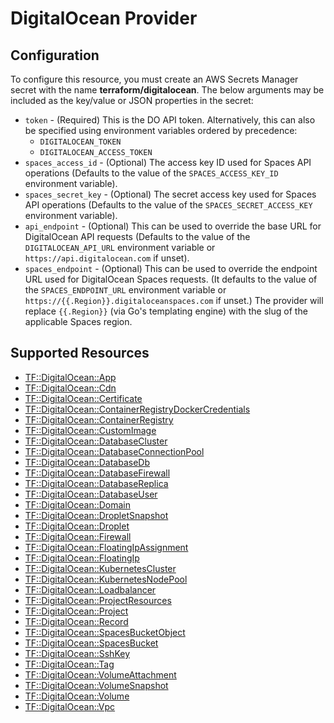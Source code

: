 # DigitalOcean Provider

## Configuration

To configure this resource, you must create an AWS Secrets Manager secret with the name **terraform/digitalocean**. The below arguments may be included as the key/value or JSON properties in the secret:

* `token` - (Required) This is the DO API token. Alternatively, this can also be specified
  using environment variables ordered by precedence:
  * `DIGITALOCEAN_TOKEN`
  * `DIGITALOCEAN_ACCESS_TOKEN`
* `spaces_access_id` - (Optional) The access key ID used for Spaces API
  operations (Defaults to the value of the `SPACES_ACCESS_KEY_ID` environment
  variable).
* `spaces_secret_key` - (Optional) The secret access key used for Spaces API
  operations (Defaults to the value of the `SPACES_SECRET_ACCESS_KEY`
  environment variable).
* `api_endpoint` - (Optional) This can be used to override the base URL for
  DigitalOcean API requests (Defaults to the value of the `DIGITALOCEAN_API_URL`
  environment variable or `https://api.digitalocean.com` if unset).
* `spaces_endpoint` - (Optional) This can be used to override the endpoint URL
  used for DigitalOcean Spaces requests. (It defaults to the value of the
  `SPACES_ENDPOINT_URL` environment variable or `https://{{.Region}}.digitaloceanspaces.com`
  if unset.) The provider will replace `{{.Region}}` (via Go's templating engine) with the slug
  of the applicable Spaces region.


## Supported Resources

* [TF::DigitalOcean::App](../resources/digitalocean/TF-DigitalOcean-App/docs/README.md)
* [TF::DigitalOcean::Cdn](../resources/digitalocean/TF-DigitalOcean-Cdn/docs/README.md)
* [TF::DigitalOcean::Certificate](../resources/digitalocean/TF-DigitalOcean-Certificate/docs/README.md)
* [TF::DigitalOcean::ContainerRegistryDockerCredentials](../resources/digitalocean/TF-DigitalOcean-ContainerRegistryDockerCredentials/docs/README.md)
* [TF::DigitalOcean::ContainerRegistry](../resources/digitalocean/TF-DigitalOcean-ContainerRegistry/docs/README.md)
* [TF::DigitalOcean::CustomImage](../resources/digitalocean/TF-DigitalOcean-CustomImage/docs/README.md)
* [TF::DigitalOcean::DatabaseCluster](../resources/digitalocean/TF-DigitalOcean-DatabaseCluster/docs/README.md)
* [TF::DigitalOcean::DatabaseConnectionPool](../resources/digitalocean/TF-DigitalOcean-DatabaseConnectionPool/docs/README.md)
* [TF::DigitalOcean::DatabaseDb](../resources/digitalocean/TF-DigitalOcean-DatabaseDb/docs/README.md)
* [TF::DigitalOcean::DatabaseFirewall](../resources/digitalocean/TF-DigitalOcean-DatabaseFirewall/docs/README.md)
* [TF::DigitalOcean::DatabaseReplica](../resources/digitalocean/TF-DigitalOcean-DatabaseReplica/docs/README.md)
* [TF::DigitalOcean::DatabaseUser](../resources/digitalocean/TF-DigitalOcean-DatabaseUser/docs/README.md)
* [TF::DigitalOcean::Domain](../resources/digitalocean/TF-DigitalOcean-Domain/docs/README.md)
* [TF::DigitalOcean::DropletSnapshot](../resources/digitalocean/TF-DigitalOcean-DropletSnapshot/docs/README.md)
* [TF::DigitalOcean::Droplet](../resources/digitalocean/TF-DigitalOcean-Droplet/docs/README.md)
* [TF::DigitalOcean::Firewall](../resources/digitalocean/TF-DigitalOcean-Firewall/docs/README.md)
* [TF::DigitalOcean::FloatingIpAssignment](../resources/digitalocean/TF-DigitalOcean-FloatingIpAssignment/docs/README.md)
* [TF::DigitalOcean::FloatingIp](../resources/digitalocean/TF-DigitalOcean-FloatingIp/docs/README.md)
* [TF::DigitalOcean::KubernetesCluster](../resources/digitalocean/TF-DigitalOcean-KubernetesCluster/docs/README.md)
* [TF::DigitalOcean::KubernetesNodePool](../resources/digitalocean/TF-DigitalOcean-KubernetesNodePool/docs/README.md)
* [TF::DigitalOcean::Loadbalancer](../resources/digitalocean/TF-DigitalOcean-Loadbalancer/docs/README.md)
* [TF::DigitalOcean::ProjectResources](../resources/digitalocean/TF-DigitalOcean-ProjectResources/docs/README.md)
* [TF::DigitalOcean::Project](../resources/digitalocean/TF-DigitalOcean-Project/docs/README.md)
* [TF::DigitalOcean::Record](../resources/digitalocean/TF-DigitalOcean-Record/docs/README.md)
* [TF::DigitalOcean::SpacesBucketObject](../resources/digitalocean/TF-DigitalOcean-SpacesBucketObject/docs/README.md)
* [TF::DigitalOcean::SpacesBucket](../resources/digitalocean/TF-DigitalOcean-SpacesBucket/docs/README.md)
* [TF::DigitalOcean::SshKey](../resources/digitalocean/TF-DigitalOcean-SshKey/docs/README.md)
* [TF::DigitalOcean::Tag](../resources/digitalocean/TF-DigitalOcean-Tag/docs/README.md)
* [TF::DigitalOcean::VolumeAttachment](../resources/digitalocean/TF-DigitalOcean-VolumeAttachment/docs/README.md)
* [TF::DigitalOcean::VolumeSnapshot](../resources/digitalocean/TF-DigitalOcean-VolumeSnapshot/docs/README.md)
* [TF::DigitalOcean::Volume](../resources/digitalocean/TF-DigitalOcean-Volume/docs/README.md)
* [TF::DigitalOcean::Vpc](../resources/digitalocean/TF-DigitalOcean-Vpc/docs/README.md)